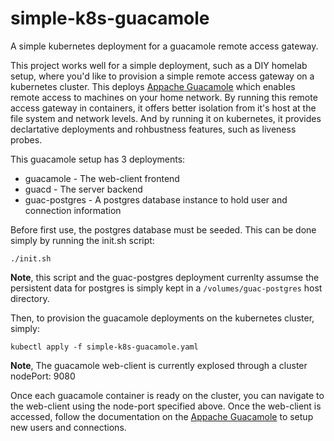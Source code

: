 # simple-k8s-guacamole
A simple kubernetes deployment for a guacamole remote access gateway.

This project works well for a simple deployment, such as a DIY homelab setup, where you'd like to provision a simple remote access gateway on a kubernetes cluster.  This deploys [Appache Guacamole](https://guacamole.apache.org/) which enables remote access to machines on your home network.  By running this remote access gateway in containers, it offers better isolation from it's host at the file system and network levels.  And by running it on kubernetes, it provides declartative deployments and rohbustness features, such as liveness probes.

This guacamole setup has 3 deployments:
- guacamole - The web-client frontend
- guacd - The server backend
- guac-postgres - A postgres database instance to hold user and connection information

Before first use, the postgres database must be seeded.  This can be done simply by running the init.sh script:
```
./init.sh
```
**Note**, this script and the guac-postgres deployment currenlty assumse the persistent data for postgres is simply kept in a ```/volumes/guac-postgres``` host directory.
 
Then, to provision the guacamole deployments on the kubernetes cluster, simply:
```
kubectl apply -f simple-k8s-guacamole.yaml
```
**Note**, The guacamole web-client is currently explosed through a cluster nodePort: 9080

Once each guacamole container is ready on the cluster, you can navigate to the web-client using the node-port specified above.  Once the web-client is accessed, follow the documentation on the [Appache Guacamole](https://guacamole.apache.org/) to setup new users and connections.
